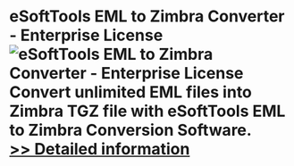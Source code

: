 # eSoftTools EML to Zimbra Converter - Enterprise License<br />![eSoftTools EML to Zimbra Converter - Enterprise License](https://mycommerce.akamaized.net/api/pimages/P300878371/BIG/300878371.GIF)<br />Convert unlimited EML files into Zimbra TGZ file with eSoftTools EML to Zimbra Conversion Software.<br />[>> Detailed information](https://secure.shareit.com/shareit/product.html?productid=300878371&affiliateid=200057808)